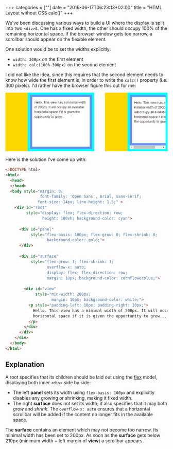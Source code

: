 +++
categories = [""]
date = "2016-06-17T06:23:13+02:00"
title = "HTML Layout without CSS calc()"
+++

We've been discussing various ways to build a UI where the display
is split into two `<div>`s. One has a fixed width, the other should
occupy 100% of the remaining horizontal space. If the browser window
gets too narrow, a scrollbar should appear on the flexible element.

One solution would be to set the widths explicitly:

* `width: 300px` on the first element
* `width: calc(100%-300px)` on the second element

I did not like the idea, since this requires that the second element
needs to know how wide the first element is, in order to write the
`calc()` property (i.e. 300 pixels). I'd rather have the browser
figure this out for me:

![Fixed-width yellow panel and flexible blue element containing some text](flex.png)

Here is the solution I've come up with:

```html
<!DOCTYPE html>
<html>
  <head>
  </head>
  <body style="margin: 0;
               font-family: 'Open Sans', Arial, sans-serif;
              font-size: 14px; line-height: 1.5;" >
    <div id="root"
         style="display: flex; flex-direction: row;
                height: 100vh; background-color: cyan">
      
      <div id="panel"
           style="flex-basis: 100px; flex-grow: 0; flex-shrink: 0;
                  background-color: gold;">
      </div>
      
      <div id="surface"
           style="flex-grow: 1; flex-shrink: 1;
                  overflow-x: auto;
                  display: flex; flex-direction: row;
                  margin: 10px; background-color: cornflowerblue;">
        
        <div id="view"
             style="min-width: 200px;
                    margin: 10px; background-color: white;">
          <p style="padding-left: 10px; padding-right: 10px;">
            Hello. This view has a minimal width of 200px. It will occupy all available
            horizontal space if it is given the opportunity to grow...
          </p>
        </div>
      </div>        
    </div>
  </body>
</html>
```

## Explanation

A root specifies that its children should be laid out using the
[flex](https://developer.mozilla.org/en/docs/Web/CSS/flex) model,
displaying both inner `<div>` side by side:

* The left **panel** sets its width using `flex-basis: 100px` and
  explicitly disables any growing or shrinking, making it fixed
  width.
* The right **surface** does not set its width; it also specifies
  that it may both _grow_ and _shrink_. The `overflow-x: auto`
  ensures that a horizontal scrollbar will be added if the content
  no longer fits in the available space.

The **surface** contains an element which may not become too narrow.
Its minimal width has been set to 200px. As soon as the **surface**
gets below 210px (minimum width + left margin of **view**) a
scrollbar appears.
